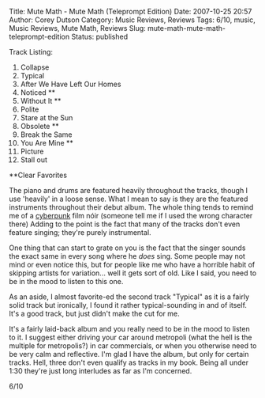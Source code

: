 Title: Mute Math - Mute Math (Teleprompt Edition)
Date: 2007-10-25 20:57
Author: Corey Dutson
Category: Music Reviews, Reviews
Tags: 6/10, music, Music Reviews, Mute Math, Reviews
Slug: mute-math-mute-math-teleprompt-edition
Status: published

<div class="trackListing">

Track Listing:

</div>

1.  Collapse
2.  Typical
3.  After We Have Left Our Homes
4.  Noticed \*\*
5.  Without It \*\*
6.  Polite
7.  Stare at the Sun
8.  Obsolete \*\*
9.  Break the Same
10. You Are Mine \*\*
11. Picture
12. Stall out

\*\*Clear Favorites

The piano and drums are featured heavily throughout the tracks, though I
use 'heavily' in a loose sense. What I mean to say is they are the
featured instruments throughout their debut album. The whole thing tends
to remind me of a
[cyberpunk](http://en.wikipedia.org/wiki/Cyberpunk "cyberpunk") film
nóir (someone tell me if I used the wrong character there) Adding to the
point is the fact that many of the tracks don't even feature singing;
they're purely instrumental.

One thing that can start to grate on you is the fact that the singer
sounds the exact same in every song where he *does* sing. Some people
may not mind or even notice this, but for people like me who have a
horrible habit of skipping artists for variation... well it gets sort of
old. Like I said, you need to be in the mood to listen to this one.

As an aside, I almost favorite-ed the second track "Typical" as it is a
fairly solid track but ironically, I found it rather typical-sounding in
and of itself. It's a good track, but just didn't make the cut for me.

It's a fairly laid-back album and you really need to be in the mood to
listen to it. I suggest either driving your car around metropoli (what
the hell is the multiple for metropolis?) in car commercials, or when
you otherwise need to be very calm and reflective. I'm glad I have the
album, but only for certain tracks. Hell, three don't even qualify as
tracks in my book. Being all under 1:30 they're just long interludes as
far as I'm concerned.

6/10
